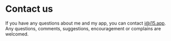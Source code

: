 # Contact us
If you have any questions about me and my app, you can contact [i@i15.app](mailto:rrrrrlcd<i@i15.app>).
Any questions, comments, suggestions, encouragement or complains are welcomed.
